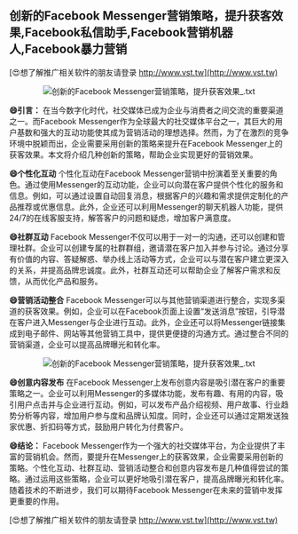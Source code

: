 ## **创新的Facebook Messenger营销策略，提升获客效果,Facebook私信助手,Facebook营销机器人,Facebook暴力营销**

[😍想了解推广相关软件的朋友请登录 http://www.vst.tw](http://www.vst.tw)

 <center><img src="https://vst.tw/MP4/tuiguang/png/4.png" alt="创新的Facebook Messenger营销策略，提升获客效果_.txt"></center>

**😄引言：**
在当今数字化时代，社交媒体已成为企业与消费者之间交流的重要渠道之一。而Facebook Messenger作为全球最大的社交媒体平台之一，其巨大的用户基数和强大的互动功能使其成为营销活动的理想选择。然而，为了在激烈的竞争环境中脱颖而出，企业需要采用创新的策略来提升在Facebook Messenger上的获客效果。本文将介绍几种创新的策略，帮助企业实现更好的营销效果。

**😄个性化互动**
个性化互动在Facebook Messenger营销中扮演着至关重要的角色。通过使用Messenger的互动功能，企业可以向潜在客户提供个性化的服务和信息。例如，可以通过设置自动回复消息，根据客户的兴趣和需求提供定制化的产品推荐或优惠信息。此外，企业还可以利用Messenger的聊天机器人功能，提供24/7的在线客服支持，解答客户的问题和疑虑，增加客户满意度。

**😄社群互动**
Facebook Messenger不仅可以用于一对一的沟通，还可以创建和管理社群。企业可以创建专属的社群群组，邀请潜在客户加入并参与讨论。通过分享有价值的内容、答疑解惑、举办线上活动等方式，企业可以与潜在客户建立更深入的关系，并提高品牌忠诚度。此外，社群互动还可以帮助企业了解客户需求和反馈，从而优化产品和服务。

**😄营销活动整合**
Facebook Messenger可以与其他营销渠道进行整合，实现多渠道的获客效果。例如，企业可以在Facebook页面上设置“发送消息”按钮，引导潜在客户进入Messenger与企业进行互动。此外，企业还可以将Messenger链接集成到电子邮件、网站等其他营销工具中，提供更便捷的沟通方式。通过整合不同的营销渠道，企业可以提高品牌曝光和转化率。

 <center><img src="https://vst.tw/MP4/tuiguang/png/4.png" alt="创新的Facebook Messenger营销策略，提升获客效果_.txt"></center>

**😄创意内容发布**
在Facebook Messenger上发布创意内容是吸引潜在客户的重要策略之一。企业可以利用Messenger的多媒体功能，发布有趣、有用的内容，吸引用户点击并与企业进行互动。例如，可以发布产品介绍视频、用户故事、行业趋势分析等内容，增加用户参与度和品牌认知度。同时，企业还可以通过定期发送独家优惠、折扣码等方式，鼓励用户转化为付费客户。

**😄结论：**
Facebook Messenger作为一个强大的社交媒体平台，为企业提供了丰富的营销机会。然而，要提升在Messenger上的获客效果，企业需要采用创新的策略。个性化互动、社群互动、营销活动整合和创意内容发布是几种值得尝试的策略。通过运用这些策略，企业可以更好地吸引潜在客户，提高品牌曝光和转化率。随着技术的不断进步，我们可以期待Facebook Messenger在未来的营销中发挥更重要的作用。

[😍想了解推广相关软件的朋友请登录 http://www.vst.tw](http://www.vst.tw)



